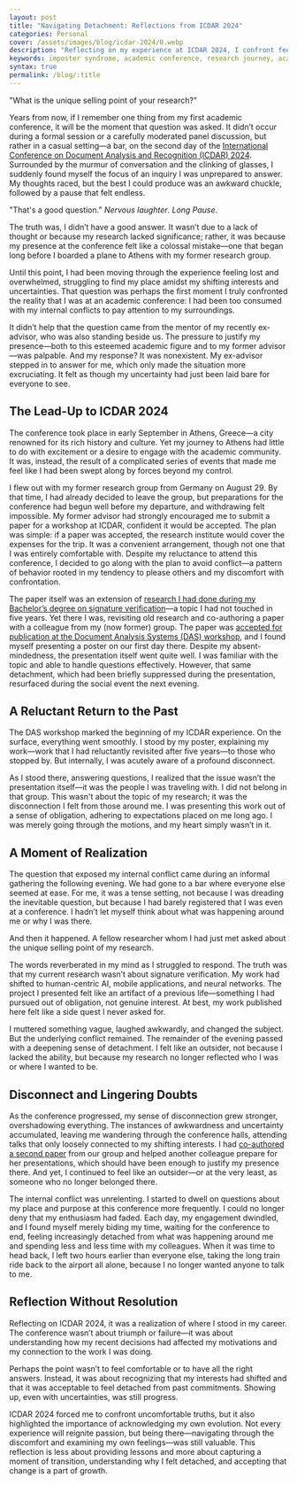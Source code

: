 ```yaml
---
layout: post
title: "Navigating Detachment: Reflections from ICDAR 2024"
categories: Personal
cover: /assets/images/blog/icdar-2024/0.webp
description: "Reflecting on my experience at ICDAR 2024, I confront feelings of disconnection and self-discovery amid shifting research interests and changing professional relationships. This personal journey explores the complexities of academic growth, detachment, and understanding one's evolving place in a research community."
keywords: imposter syndrome, academic conference, research journey, academic challenges, academic imposter syndrome, academic self-doubt, academic journey, academic growth, academic self-reflection
syntax: true
permalink: /blog/:title
---
```


"What is the unique selling point of your research?"

Years from now, if I remember one thing from my first academic conference, it will be the moment that question was asked. It didn’t occur during a formal session or a carefully moderated panel discussion, but rather in a casual setting—a bar, on the second day of the [International Conference on Document Analysis and Recognition (ICDAR) 2024](https://icdar2024.net). Surrounded by the murmur of conversation and the clinking of glasses, I suddenly found myself the focus of an inquiry I was unprepared to answer. My thoughts raced, but the best I could produce was an awkward chuckle, followed by a pause that felt endless.

"That's a good question." *Nervous laughter*. *Long Pause*.

The truth was, I didn’t have a good answer. It wasn’t due to a lack of thought or because my research lacked significance; rather, it was because my presence at the conference felt like a colossal mistake—one that began long before I boarded a plane to Athens with my former research group.

Until this point, I had been moving through the experience feeling lost and overwhelmed, struggling to find my place amidst my shifting interests and uncertainties. That question was perhaps the first moment I truly confronted the reality that I was at an academic conference: I had been too consumed with my internal conflicts to pay attention to my surroundings.

It didn’t help that the question came from the mentor of my recently ex-advisor, who was also standing beside us. The pressure to justify my presence—both to this esteemed academic figure and to my former advisor—was palpable. And my response? It was nonexistent. My ex-advisor stepped in to answer for me, which only made the situation more excruciating. It felt as though my uncertainty had just been laid bare for everyone to see.

## The Lead-Up to ICDAR 2024

The conference took place in early September in Athens, Greece—a city renowned for its rich history and culture. Yet my journey to Athens had little to do with excitement or a desire to engage with the academic community. It was, instead, the result of a complicated series of events that made me feel like I had been swept along by forces beyond my control.

I flew out with my former research group from Germany on August 29. By that time, I had already decided to leave the group, but preparations for the conference had begun well before my departure, and withdrawing felt impossible. My former advisor had strongly encouraged me to submit a paper for a workshop at ICDAR, confident it would be accepted. The plan was simple: if a paper was accepted, the research institute would cover the expenses for the trip. It was a convenient arrangement, though not one that I was entirely comfortable with. Despite my reluctance to attend this conference, I decided to go along with the plan to avoid conflict—a pattern of behavior rooted in my tendency to please others and my discomfort with confrontation.

The paper itself was an extension of [research I had done during my Bachelor’s degree on signature verification](/research/signature-verification/)—a topic I had not touched in five years. Yet there I was, revisiting old research and co-authoring a paper with a colleague from my (now former) group. The paper was [accepted for publication at the Document Analysis Systems (DAS) workshop](/research/enhanced-bank-check-security/), and I found myself presenting a poster on our first day there. Despite my absent-mindedness, the presentation itself went quite well. I was familiar with the topic and able to handle questions effectively. However, that same detachment, which had been briefly suppressed during the presentation, resurfaced during the social event the next evening.

## A Reluctant Return to the Past
The DAS workshop marked the beginning of my ICDAR experience. On the surface, everything went smoothly. I stood by my poster, explaining my work—work that I had reluctantly revisited after five years—to those who stopped by. But internally, I was acutely aware of a profound disconnect.

As I stood there, answering questions, I realized that the issue wasn’t the presentation itself—it was the people I was traveling with. I did not belong in that group. This wasn't about the topic of my research; it was the disconnection I felt from those around me. I was presenting this work out of a sense of obligation, adhering to expectations placed on me long ago. I was merely going through the motions, and my heart simply wasn’t in it.

## A Moment of Realization

The question that exposed my internal conflict came during an informal gathering the following evening. We had gone to a bar where everyone else seemed at ease. For me, it was a tense setting, not because I was dreading the inevitable question, but because I had barely registered that I was even at a conference. I hadn’t let myself think about what was happening around me or why I was there.

And then it happened. A fellow researcher whom I had just met asked about the unique selling point of my research.

The words reverberated in my mind as I struggled to respond. The truth was that my current research wasn’t about signature verification. My work had shifted to human-centric AI, mobile applications, and neural networks. The project I presented felt like an artifact of a previous life—something I had pursued out of obligation, not genuine interest. At best, my work published here felt like a side quest I never asked for.

I muttered something vague, laughed awkwardly, and changed the subject. But the underlying conflict remained. The remainder of the evening passed with a deepening sense of detachment. I felt like an outsider, not because I lacked the ability, but because my research no longer reflected who I was or where I wanted to be.

## Disconnect and Lingering Doubts
As the conference progressed, my sense of disconnection grew stronger, overshadowing everything. The instances of awkwardness and uncertainty accumulated, leaving me wandering through the conference halls, attending talks that only loosely connected to my shifting interests. I had [co-authored a second paper](/research/cica-document-image-classification) from our group and helped another colleague prepare for her presentations, which should have been enough to justify my presence there. And yet, I continued to feel like an outsider—or at the very least, as someone who no longer belonged there.

The internal conflict was unrelenting. I started to dwell on questions about my place and purpose at this conference more frequently. I could no longer deny that my enthusiasm had faded. Each day, my engagement dwindled, and I found myself merely biding my time, waiting for the conference to end, feeling increasingly detached from what was happening around me and spending less and less time with my colleagues. When it was time to head back, I left two hours earlier than everyone else, taking the long train ride back to the airport all alone, because I no longer wanted anyone to talk to me.

## Reflection Without Resolution
Reflecting on ICDAR 2024, it was a realization of where I stood in my career. The conference wasn’t about triumph or failure—it was about understanding how my recent decisions had affected my motivations and my connection to the work I was doing.

Perhaps the point wasn’t to feel comfortable or to have all the right answers. Instead, it was about recognizing that my interests had shifted and that it was acceptable to feel detached from past commitments. Showing up, even with uncertainties, was still progress.

ICDAR 2024 forced me to confront uncomfortable truths, but it also highlighted the importance of acknowledging my own evolution. Not every experience will reignite passion, but being there—navigating through the discomfort and examining my own feelings—was still valuable. This reflection is less about providing lessons and more about capturing a moment of transition, understanding why I felt detached, and accepting that change is a part of growth.